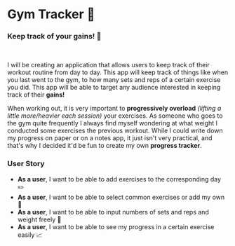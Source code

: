 

# Gym Tracker :memo:

### Keep track of your gains! :muscle:
<br>

I will be creating an application that allows 
users to keep track of their workout routine 
from day to day. This app will keep track of things like
when you last went to the gym, to how many sets and reps 
of a certain exercise you did. This app will be able to
target any audience interested in keeping track of their 
**gains!** 

When working out, it is very important to **progressively
overload** *(lifting a little more/heavier each
session)* your exercises.
As someone who goes to the gym quite frequently
I always find myself wondering at what weight I conducted
some exercises the previous workout. While I could write 
down my progress on paper or on a notes app, it
just isn't very practical, and that's why I decided it'd be
fun to create my own **progress tracker**.

### User Story

- **As a user**, I want to be able to add exercises to the corresponding day :pencil2:
- **As a user**, I want to be able to select common exercises or add my own :green_book:
- **As a user**, I want to be able to input numbers of sets and reps and weight freely :wrench:
- **As a user**, I want to be able to see my progress in a certain exercise easily :chart_with_upwards_trend:	






